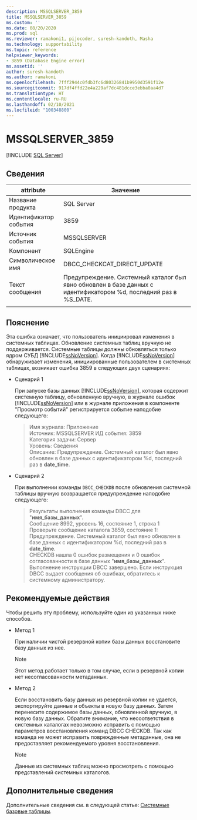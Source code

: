 ```yaml
---
description: MSSQLSERVER_3859
title: MSSQLSERVER_3859
ms.custom: ''
ms.date: 08/20/2020
ms.prod: sql
ms.reviewer: ramakoni1, pijocoder, suresh-kandoth, Masha
ms.technology: supportability
ms.topic: reference
helpviewer_keywords:
- 3859 (Database Engine error)
ms.assetid: ''
author: suresh-kandoth
ms.author: ramakoni
ms.openlocfilehash: 7fff2944c0fdb3fc6d80326841b9950d3591f12e
ms.sourcegitcommit: 917df4ffd22e4a229af7dc481dcce3ebba0aa4d7
ms.translationtype: HT
ms.contentlocale: ru-RU
ms.lasthandoff: 02/10/2021
ms.locfileid: "100348800"
---
```

# <a name="mssqlserver_3859"></a>MSSQLSERVER_3859
 [!INCLUDE [SQL Server](../../includes/applies-to-version/sqlserver.md)]

## <a name="details"></a>Сведения

|attribute|Значение|
|---|---|
|Название продукта|SQL Server|
|Идентификатор события|3859|
|Источник события|MSSQLSERVER|
|Компонент|SQLEngine|
|Символическое имя|DBCC_CHECKCAT_DIRECT_UPDATE|
|Текст сообщения|Предупреждение. Системный каталог был явно обновлен в базе данных с идентификатором \%d, последний раз в %S_DATE.|
||

## <a name="explanation"></a>Пояснение

Эта ошибка означает, что пользователь инициировал изменения в системных таблицах. Обновление системных таблиц вручную не поддерживается. Системные таблицы должны обновляться только ядром СУБД [!INCLUDE[ssNoVersion](../../includes/ssnoversion-md.md)]. Когда [!INCLUDE[ssNoVersion](../../includes/ssnoversion-md.md)] обнаруживает изменения, инициированные пользователем в системных таблицах, возникает ошибка 3859 в следующих двух сценариях:

- Сценарий 1

    При запуске базы данных [!INCLUDE[ssNoVersion](../../includes/ssnoversion-md.md)], которая содержит системную таблицу, обновленную вручную, в журнале ошибок [!INCLUDE[ssNoVersion](../../includes/ssnoversion-md.md)] или в журнале приложения в компоненте "Просмотр событий" регистрируется событие наподобие следующего:

    > Имя журнала: Приложение  
    Источник: MSSQLSERVER ИД события: 3859  
    Категория задачи: Сервер  
    Уровень: Сведения  
    Описание: Предупреждение. Системный каталог был явно обновлен в базе данных с идентификатором \%d, последний раз в **date_time**.  

- Сценарий 2  

    При выполнении команды `DBCC_CHECKDB` после обновления системной таблицы вручную возвращается предупреждение наподобие следующего:

    > Результаты выполнения команды DBCC для "**имя_базы_данных**".  
    Сообщение 8992, уровень 16, состояние 1, строка 1  
    Проверьте сообщение каталога 3859, состояние 1: Предупреждение. Системный каталог был явно обновлен в базе данных с идентификатором \%d, последний раз в **date_time**.  
    CHECKDB нашла 0 ошибок размещения и 0 ошибок согласованности в базе данных "**имя_базы_данных**".  
    Выполнение инструкции DBCC завершено. Если инструкция DBCC выдает сообщения об ошибках, обратитесь к системному администратору.

## <a name="user-action"></a>Рекомендуемые действия

Чтобы решить эту проблему, используйте один из указанных ниже способов.

- Метод 1

    При наличии чистой резервной копии базы данных восстановите базу данных из нее.  
    > [!NOTE]
    > Этот метод работает только в том случае, если в резервной копии нет несогласованности метаданных.  

- Метод 2  

    Если восстановить базу данных из резервной копии не удается, экспортируйте данные и объекты в новую базу данных. Затем перенесите содержимое базы данных, обновленной вручную, в новую базу данных. Обратите внимание, что несоответствия в системных каталогах невозможно исправить с помощью параметров восстановления команд DBCC CHECKDB. Так как команда не может исправить поврежденные метаданные, она не предоставляет рекомендуемого уровня восстановления.

    > [!NOTE]
    > Данные из системных таблиц можно просмотреть с помощью представлений системных каталогов.

## <a name="more-information"></a>Дополнительные сведения

Дополнительные сведения см. в следующей статье: [Системные базовые таблицы](../system-tables/system-base-tables.md).